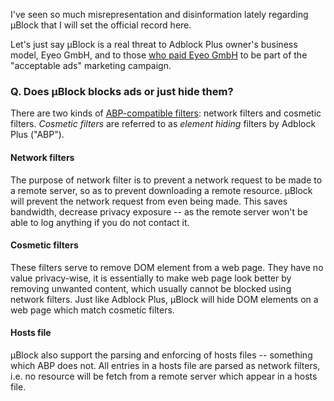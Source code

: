 I've seen so much misrepresentation and disinformation lately regarding µBlock that I will set the official record here.

Let's just say µBlock is a real threat to Adblock Plus owner's business model, Eyeo GmbH, and to those [who paid Eyeo GmbH](http://9to5google.com/2015/02/02/google-along-with-amazon-microsoft-reportedly-paying-adblock-to-unblock-ads/) to be part of the "acceptable ads" marketing campaign.

### Q. Does µBlock blocks ads or just hide them?

There are two kinds of [ABP-compatible filters](https://adblockplus.org/en/filters): network filters and cosmetic filters. _Cosmetic filters_ are referred to as _element hiding_ filters by Adblock Plus ("ABP").

#### Network filters

The purpose of network filter is to prevent a network request to be made to a remote server, so as to prevent downloading a remote resource. µBlock will prevent the network request from even being made. This saves bandwidth, decrease privacy exposure -- as the remote server won't be able to log anything if you do not contact it.

#### Cosmetic filters

These filters serve to remove DOM element from a web page. They have no value privacy-wise, it is essentially to make web page look better by removing unwanted content, which usually cannot be blocked using network filters. Just like Adblock Plus, µBlock will hide DOM elements on a web page which match cosmetic filters.

#### Hosts file

µBlock also support the parsing and enforcing of hosts files -- something which ABP does not. All entries in a hosts file are parsed as network filters, i.e. no resource will be fetch from a remote server which appear in a hosts file.
